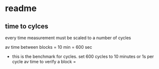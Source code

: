 # readme

## time to cylces
every time measurement must be scaled to a number of cycles

av time between blocks = 10 min = 600 sec 
* this is the benchmark for cycles. set 600 cycles to 10 minutes or 1s per cycle
av time to verify a block = 